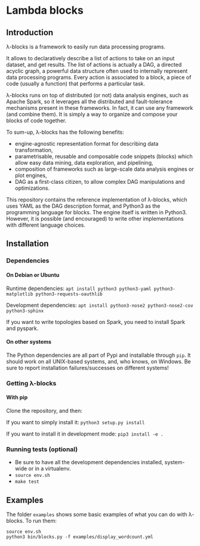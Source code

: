 # Lambda blocks

## Introduction

λ-blocks is a framework to easily run data processing programs.

It allows to declaratively describe a list of actions to take on an
input dataset, and get results. The list of actions is actually a DAG,
a directed acyclic graph, a powerful data structure often used to
internally represent data processing programs. Every action is
associated to a block, a piece of code (usually a function) that
performs a particular task.

λ-blocks runs on top of distributed (or not) data analysis engines,
such as Apache Spark, so it leverages all the distributed and
fault-tolerance mechanisms present in these frameworks. In fact, it
can use any framework (and combine them). It is simply a way to
organize and compose your blocks of code together.

To sum-up, λ-blocks has the following benefits:

* engine-agnostic representation format for describing data
  transformation,
* parametrisable, reusable and composable code snippets (blocks) which
  allow easy data mining, data exploration, and pipelining,
* composition of frameworks such as large-scale data analysis engines
  or plot engines,
* DAG as a first-class citizen, to allow complex DAG manipulations and
  optimizations.

This repository contains the reference implementation of λ-blocks,
which uses YAML as the DAG description format, and Python3 as the
programming language for blocks. The engine itself is written in
Python3. However, it is possible (and encouraged) to write other
implementations with different language choices.

## Installation

### Dependencies

#### On Debian or Ubuntu

Runtime dependencies:
`apt install python3 python3-yaml python3-matplotlib python3-requests-oauthlib`

Development dependencies:
`apt install python3-nose2 python3-nose2-cov python3-sphinx`

If you want to write topologies based on Spark, you need to install
Spark and pyspark.

#### On other systems

The Python dependencies are all part of Pypi and installable through
`pip`. It should work on all UNIX-based systems, and, who knows, on
Windows. Be sure to report installation failures/successes on
different systems!

### Getting λ-blocks

#### With pip

Clone the repository, and then:

If you want to simply install it:
`python3 setup.py install`

If you want to install it in development mode:
`pip3 install -e .`

### Running tests (optional)

* Be sure to have all the development dependencies installed,
  system-wide or in a virtualenv.
* `source env.sh`
* `make test`

## Examples

The folder `examples` shows some basic examples of what you can do
with λ-blocks. To run them:

```
source env.sh
python3 bin/blocks.py -f examples/display_wordcount.yml
```
